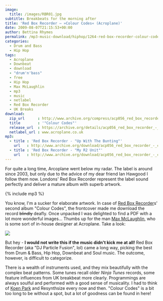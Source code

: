 ```yaml
---
image:
  title: /images/RBR01.jpg
subtitle: Breakbeats for the morning after
title: 'Red Box Recorder – »Colour Codes« (Acroplane)'
date: 2009-08-07T21:15:53+00:00
author: Bettina Rhymes
permalink: /mp3-music-download/hiphop/1264-red-box-recorder-colour-codes-acroplane
categories:
  - Drum and Bass
  - Hip Hop
tags:
  - Acroplane
  - Downbeat
  - download
  - "drum'n'bass"
  - free
  - Hip Hop
  - Max McLaughlin
  - mp3
  - music
  - netlabel
  - Red Box Recorder
  - UK Breaks
download:
  zip_url      : http://www.archive.org/compress/acp056_red_box_recorder_-_colour_codes
  title        : '"Colour Codes"'
  release_url  : https://archive.org/details/acp056_red_box_recorder_-_colour_codes
  netlabel_url : www.acroplane.co.uk
mp3:
  - title : 'Red Box Recorder - "Up With The Bunting"'
    url   : http://www.archive.org/download/acp056_red_box_recorder_-_colour_codes/12_Up_With_The_Bunting.mp3
  - title : 'Red Box Recorder - "My R2 Unit"'
    url   : http://www.archive.org/download/acp056_red_box_recorder_-_colour_codes/07_My_R2_Unit.mp3
---
```

For quite a long time, Arcoplane went below my radar. The label is around since 2003, but only due to the advice of my dear friend Ian Hawgood I follow them now. Londons' Red Box Recorder represent the label sound perfectly and deliver a mature album with superb artwork.
<!--more-->

{% include mp3 %}

You know, I'm a sucker for elaborate artwork. In case of <a href="http://www.myspace.com/djparticlefusion" target="_blank">Red Box Recorder</a>s' second album "Colour Codes", the frontcover made me download the record <span style="text-decoration: line-through;">blindly</span> deafly. Once unpacked I was delighted to find a PDF with a lot more wonderful images... Thumbs up for the man <a href="http://maxmclaughlin.blogspot.com/" target="_blank">Max McLaughlin</a>, who is some sort of in-house designer at Acroplane. Take a look:

<img src="{{ site.url }}{{ site.baseurl }}/images/RBR05.jpg">

But hey - **I would not write this if the music didn't kick me at all!** Red Box Recorder (aka "DJ Particle Fusion", lol) came a long way, picking the best from Drum & Bass, Hip Hop, Downbeat and Soul music. The outcome, however, is difficult to categorize.

There is a wealth of instruments used, and they mix beautifully with the complex beat patterns. Some tunes recall older _Ninja Tunes_ records, some feature influences from UK breakbeat more clearly. Programmings are always soulful and performed with a good sense of musicality. I had to think of <a href="{{ site.url }}{{ site.baseurl }}/mp3-music-download/idm/1066-koen-park-84-85-acroplane" target="_self">Koen Park</a> and Resynthsize every now and then. "Colour Codes" is a bit too long to be without a spot, but a lot of goodness can be found in here!
